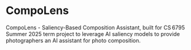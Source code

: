 # CompoLens
CompoLens - Saliency-Based Composition Assistant, built for CS 6795 Summer 2025 term project to leverage AI saliency models to provide photographers an AI assistant for photo composition.
